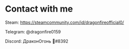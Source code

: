 # Contact with me
Steam: https://steamcommunity.com/id/dragonfireofficial0/

Telegram: @dragonfire0159

Discord: ДраконОгонь 🐲#8392
